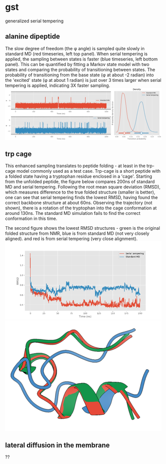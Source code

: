 # gst
 generalized serial tempering


## alanine dipeptide
The slow degree of freedom (the φ angle) is sampled quite slowly in standard MD (red timeseries, left top panel). When serial tempering is applied, the sampling between states is faster (blue timeseries, left bottom panel). This can be quantified by fitting a Markov state model with two states and comparing the probability of transitioning between states. The probability of transitioning from the base state (φ at about -2 radian) into the 'excited' state (φ at about 1 radian) is just over 3 times larger when serial tempering is applied, indicating 3X faster sampling. 
![alt text](./alanine_dipeptide/all.png)


## trp cage
This enhanced sampling translates to peptide folding - at least in the trp-cage model commonly used as a test case. Trp-cage is a short peptide with a folded state having a tryptophan residue enclosed in a 'cage'. Starting from the unfolded peptide, the figure below compares 200ns of standard MD and serial tempering. Following the root mean square deviation (RMSD), which measures difference to the true folded structure (smaller is better), one can see that serial tempering finds the lowest RMSD, having found the correct backbone  structure at about 60ns. Observing the trajectory (not shown), there is a rotation of the tryptophan into the cage conformation at around 130ns. The standard MD simulation fails to find the correct conformation in this time. 

The second figure shows the lowest RMSD structures - green is the original folded structure from NMR, blue is from standard MD (not very closely aligned). and red is from serial tempering (very close alignment). 
![trpcage](./trp_cage/trpcage.png)
![trpcage](./trp_cage/aligned_structures.png)

## lateral diffusion in the membrane
??
